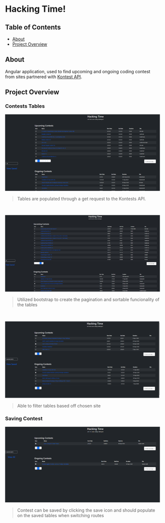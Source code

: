 <h1>  Hacking Time! </h1>



## Table of Contents
- [About](#about)
- [Project Overview](#project-overview)


## About
 Angular application, used to find upcoming and ongoing coding contest from sites partnered with [Kontest API](https://kontests.net/api). 

## Project Overview

### Contests Tables 
![Default Tables](./home.png)
> Tables are populated through a get request to the Kontests API.
<br/>

![Pagination](./pagination.jpg)
> Utilized bootstrap to create the pagination and sortable funcionality of the tables 
<br/>

![Site Filter](./site_filter.png)
> Able to filter tables based off chosen site 
>
### Saving Contest
![User changing item quanity](./saved.png)
> Contest can be saved by clicking the save icon and should populate on the saved tables when switching routes







